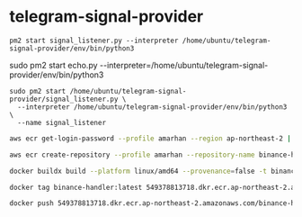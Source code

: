 # telegram-signal-provider

```
pm2 start signal_listener.py --interpreter /home/ubuntu/telegram-signal-provider/env/bin/python3
```

sudo pm2 start echo.py --interpreter=/home/ubuntu/telegram-signal-provider/env/bin/python3


```
sudo pm2 start /home/ubuntu/telegram-signal-provider/signal_listener.py \
  --interpreter /home/ubuntu/telegram-signal-provider/env/bin/python3 \
  --name signal_listener
```


```bash
aws ecr get-login-password --profile amarhan --region ap-northeast-2 | docker login --username AWS --password-stdin 549378813718.dkr.ecr.ap-northeast-2.amazonaws.com
```


```bash
aws ecr create-repository --profile amarhan --repository-name binance-handler --region ap-northeast-2 --image-scanning-configuration scanOnPush=true --image-tag-mutability MUTABLE
```

```bash
docker buildx build --platform linux/amd64 --provenance=false -t binance-handler:latest .
```

```bash
docker tag binance-handler:latest 549378813718.dkr.ecr.ap-northeast-2.amazonaws.com/binance-handler:latest
```

```bash
docker push 549378813718.dkr.ecr.ap-northeast-2.amazonaws.com/binance-handler:latest
```